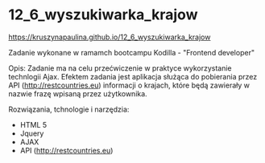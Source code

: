 # 12_6_wyszukiwarka_krajow

https://kruszynapaulina.github.io/12_6_wyszukiwarka_krajow

Zadanie wykonane w ramamch bootcampu Kodilla - "Frontend developer"

Opis: 
Zadanie ma na celu przećwiczenie w praktyce wykorzystanie technlogii Ajax. Efektem zadania jest aplikacja służąca do pobierania przez API (http://restcountries.eu) informacji o krajach, które będą zawierały w nazwie frazę wpisaną przez użytkownika. 

Rozwiązania, tchnologie i narzędzia:

- HTML 5
- Jquery
- AJAX
- API (http://restcountries.eu)
